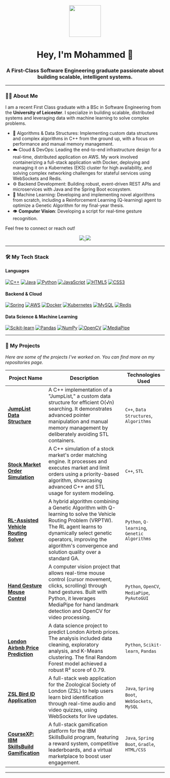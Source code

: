 <div align="center">
  <img src="https://media.giphy.com/media/M9gbBd9nbDrOTu1Mqx/giphy.gif" width="100"/>
  <h1>
    Hey, I'm Mohammed 👋
  </h1>
  <h3>A First-Class Software Engineering graduate passionate about building scalable, intelligent systems.</h3>
</div>

---

### 👨‍💻 About Me

I am a recent First Class graduate with a BSc in Software Engineering from the **University of Leicester**. I specialize in building scalable, distributed systems and leveraging data with machine learning to solve complex problems.

- 🧠 Algorithms & Data Structures: Implementing custom data structures and complex algorithms in C++ from the ground up, with a focus on performance and manual memory management.
- ☁️ Cloud & DevOps: Leading the end-to-end infrastructure design for a real-time, distributed application on AWS. My work involved containerizing a full-stack application with Docker, deploying and managing it on a Kubernetes (EKS) cluster for high availability, and solving complex networking challenges for stateful services using WebSockets and Redis.
- ⚙️ Backend Development: Building robust, event-driven REST APIs and microservices with Java and the Spring Boot ecosystem.
- 🤖 Machine Learning: Developing and implementing novel algorithms from scratch, including a Reinforcement Learning (Q-learning) agent to optimize a Genetic Algorithm for my final-year thesis.
- 👁️ **Computer Vision**: Developing a script for real-time gesture recognition.

Feel free to connect or reach out!

<div align="center">
  <a href="mailto:moharira2001@gmail.com">
    <img src="https://img.shields.io/badge/Gmail-D14836?style=for-the-badge&logo=gmail&logoColor=white" />
  </a>
  <a href="https://www.linkedin.com/in/mohammed-a-y-abuharira/" target="_blank">
    <img src="https://img.shields.io/badge/LinkedIn-0077B5?style=for-the-badge&logo=linkedin&logoColor=white" />
  </a>
</div>

---

### 🛠️ My Tech Stack

#### Languages
<p align="left">
  <a href="#"><img alt="C++" src="https://img.shields.io/badge/C%2B%2B-00599C?style=for-the-badge&logo=c%2B%2B&logoColor=white"></a>
  <a href="#"><img alt="Java" src="https://img.shields.io/badge/Java-ED8B00?style=for-the-badge&logo=openjdk&logoColor=white"></a>
  <a href="#"><img alt="Python" src="https://img.shields.io/badge/Python-3776AB?style=for-the-badge&logo=python&logoColor=white"></a>
  <a href="#"><img alt="JavaScript" src="https://img.shields.io/badge/JavaScript-F7DF1E?style=for-the-badge&logo=javascript&logoColor=black"></a>
  <a href="#"><img alt="HTML5" src="https://img.shields.io/badge/HTML5-E34F26?style=for-the-badge&logo=html5&logoColor=white"></a>
  <a href="#"><img alt="CSS3" src="https://img.shields.io/badge/CSS3-1572B6?style=for-the-badge&logo=css3&logoColor=white"></a>
</p>

#### Backend & Cloud
<p align="left">
  <a href="#"><img alt="Spring" src="https://img.shields.io/badge/Spring-6DB33F?style=for-the-badge&logo=spring&logoColor=white"></a>
  <a href="#"><img alt="AWS" src="https://img.shields.io/badge/AWS-232F3E?style=for-the-badge&logo=amazon-aws&logoColor=white"></a>
  <a href="#"><img alt="Docker" src="https://img.shields.io/badge/Docker-2496ED?style=for-the-badge&logo=docker&logoColor=white"></a>
  <a href="#"><img alt="Kubernetes" src="https://img.shields.io/badge/Kubernetes-326CE5?style=for-the-badge&logo=kubernetes&logoColor=white"></a>
  <a href="#"><img alt="MySQL" src="https://img.shields.io/badge/MySQL-4479A1?style=for-the-badge&logo=mysql&logoColor=white"></a>
  <a href="#"><img alt="Redis" src="https://img.shields.io/badge/Redis-DC382D?style=for-the-badge&logo=redis&logoColor=white"></a>
</p>

#### Data Science & Machine Learning
<p align="left">
  <a href="#"><img alt="Scikit-learn" src="https://img.shields.io/badge/scikit--learn-%23F7931E.svg?style=for-the-badge&logo=scikit-learn&logoColor=white"></a>
  <a href="#"><img alt="Pandas" src="https://img.shields.io/badge/pandas-%23150458.svg?style=for-the-badge&logo=pandas&logoColor=white"></a>
  <a href="#"><img alt="NumPy" src="https://img.shields.io/badge/numpy-%23013243.svg?style=for-the-badge&logo=numpy&logoColor=white"></a>
  <a href="#"><img alt="OpenCV" src="https://img.shields.io/badge/OpenCV-27338e?style=for-the-badge&logo=opencv&logoColor=white"></a>
  <a href="#"><img alt="MediaPipe" src="https://img.shields.io/badge/MediaPipe-007F7F?style=for-the-badge&logo=mediapipe&logoColor=white"></a>
</p>

---

### 🚀 My Projects

*Here are some of the projects I've worked on. You can find more on my repositories page.*

| Project Name | Description | Technologies Used |
|--------------|-------------|-------------------|
| **[JumpList Data Structure](https://github.com/Moharira25/JumpList-Data-Structure)** | A C++ implementation of a "JumpList," a custom data structure for efficient O(√n) searching. It demonstrates advanced pointer manipulation and manual memory management by deliberately avoiding STL containers. | `C++`, `Data Structures`, `Algorithms` |
| **[Stock Market Order Simulation](https://github.com/Moharira25/Stock-Market-Order-Simulation)** | A C++ simulation of a stock market's order matching engine. It processes and executes market and limit orders using a priority-based algorithm, showcasing advanced C++ and STL usage for system modeling. | `C++`, `STL` |
| **[RL-Assisted Vehicle Routing Solver](https://github.com/Moharira25/RLGA_VRPTW)** | A hybrid algorithm combining a Genetic Algorithm with Q-learning to solve the Vehicle Routing Problem (VRPTW). The RL agent learns to dynamically select genetic operators, improving the algorithm's convergence and solution quality over a standard GA. | `Python`, `Q-learning`, `Genetic Algorithms` |
| **[Hand Gesture Mouse Control](https://github.com/Moharira25/HandMouse)** | A computer vision project that allows real-time mouse control (cursor movement, clicks, scrolling) through hand gestures. Built with Python, it leverages MediaPipe for hand landmark detection and OpenCV for video processing. | `Python`, `OpenCV`, `MediaPipe`, `PyAutoGUI` |
| **[London Airbnb Price Prediction](https://github.com/Moharira25/Project-London)** | A data science project to predict London Airbnb prices. The analysis included data cleaning, exploratory analysis, and K-Means clustering. The final Random Forest model achieved a robust R² score of 0.79. | `Python`, `Scikit-learn`, `Pandas` |
| **[ZSL Bird ID Application](https://github.com/Moharira25/zsl_bird_id_app)** | A full-stack web application for the Zoological Society of London (ZSL) to help users learn bird identification through real-time audio and video quizzes, using WebSockets for live updates. | `Java`, `Spring Boot`, `WebSockets`, `MySQL` |
| **[CourseXP: IBM SkillsBuild Gamification](https://github.com/Moharira25/IBM-SkillsBuild-Gamification)** | A full-stack gamification platform for the IBM SkillsBuild program, featuring a reward system, competitive leaderboards, and a virtual marketplace to boost user engagement. | `Java`, `Spring Boot`, `Gradle`, `HTML/CSS` |

---

<!-- ### 📊 GitHub Stats><div --> 

<!-- div align="center">
  <img src="https://github-readme-stats.vercel.app/api?username=Moharira25&theme=dark&hide_border=false&include_all_commits=true&count_private=true" />
  <img src="https://github-readme-stats.vercel.app/api/top-langs/?username=Moharira25&theme=dark&hide_border=false&include_all_commits=true&count_private=true&layout=compact" />
</div -->
